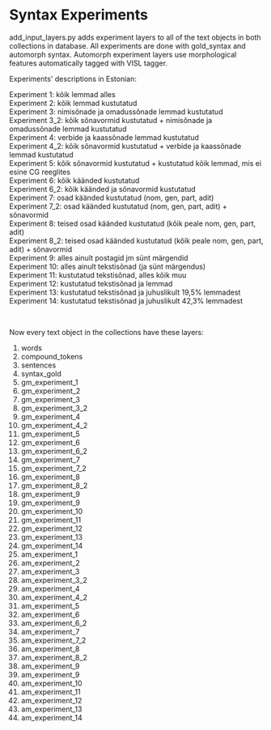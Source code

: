 # Syntax Experiments 

add_input_layers.py adds experiment layers to all of the text objects in both collections in database. All experiments are
done with gold_syntax and automorph syntax. Automorph experiment layers use morphological features automatically tagged with
VISL tagger. 

Experiments' descriptions in Estonian: 

Experiment 1: kõik lemmad alles <br>
Experiment 2: kõik lemmad kustutatud <br>
Experiment 3: nimisõnade ja omadussõnade lemmad kustutatud <br>
Experiment 3_2: kõik sõnavormid kustutatud + nimisõnade ja omadussõnade lemmad kustutatud  <br>
Experiment 4: verbide ja kaassõnade lemmad kustutatud <br>
Experiment 4_2: kõik sõnavormid kustutatud + verbide ja kaassõnade lemmad kustutatud <br>
Experiment 5: kõik sõnavormid kustutatud + kustutatud kõik lemmad, mis ei esine CG reeglites <br>
Experiment 6: kõik käänded kustutatud <br>
Experiment 6_2: kõik käänded ja sõnavormid kustutatud <br>
Experiment 7: osad käänded kustutatud (nom, gen, part, adit) <br>
Experiment 7_2: osad käänded kustutatud (nom, gen, part, adit) + sõnavormid <br>
Experiment 8: teised osad käänded kustutatud (kõik peale nom, gen, part, adit) <br>
Experiment 8_2: teised osad käänded kustutatud (kõik peale nom, gen, part, adit) + sõnavormid <br>
Experiment 9: alles ainult postagid jm sünt märgendid <br>
Experiment 10: alles ainult tekstisõnad (ja sünt märgendus) <br>
Experiment 11: kustutatud tekstisõnad, alles kõik muu <br>
Experiment 12: kustutatud tekstisõnad ja lemmad <br>
Experiment 13: kustutatud tekstisõnad ja juhuslikult 19,5% lemmadest <br>
Experiment 14: kustutatud tekstisõnad ja juhuslikult 42,3% lemmadest <br>

<br>

Now every text object in the collections have these layers:
1) words <br>
2) compound_tokens <br>
3) sentences <br>
4) syntax_gold <br>
5) gm_experiment_1 <br>
6) gm_experiment_2 <br>
7) gm_experiment_3 <br>
8) gm_experiment_3_2 <br>
9) gm_experiment_4 <br>
10) gm_experiment_4_2 <br>
11) gm_experiment_5 <br>
12) gm_experiment_6 <br>
13) gm_experiment_6_2 <br>
14) gm_experiment_7 <br>
15) gm_experiment_7_2 <br>
16) gm_experiment_8 <br>
17) gm_experiment_8_2 <br>
18) gm_experiment_9 <br>
19) gm_experiment_9 <br>
20) gm_experiment_10 <br>
21) gm_experiment_11 <br>
22) gm_experiment_12 <br>
23) gm_experiment_13 <br>
24) gm_experiment_14 <br>
25) am_experiment_1 <br>
26) am_experiment_2 <br>
27) am_experiment_3 <br>
28) am_experiment_3_2 <br>
29) am_experiment_4 <br>
30) am_experiment_4_2 <br>
31) am_experiment_5 <br>
32) am_experiment_6 <br>
33) am_experiment_6_2 <br>
34) am_experiment_7 <br>
35) am_experiment_7_2 <br>
36) am_experiment_8 <br>
37) am_experiment_8_2 <br>
38) am_experiment_9 <br>
39) am_experiment_9 <br>
40) am_experiment_10 <br>
41) am_experiment_11 <br>
42) am_experiment_12 <br>
43) am_experiment_13 <br>
44) am_experiment_14 <br>
